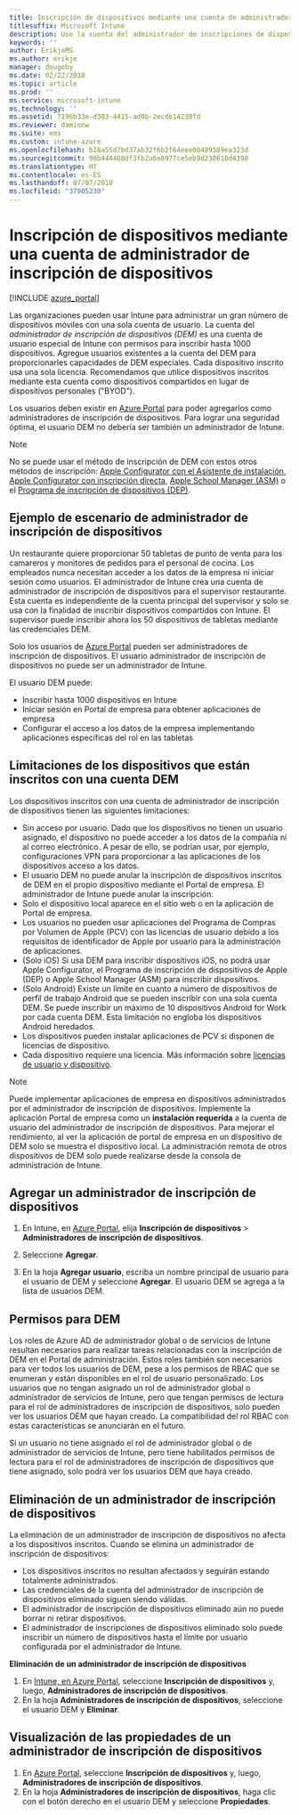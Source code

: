 ```yaml
---
title: Inscripción de dispositivos mediante una cuenta de administrador de inscripción de dispositivos
titlesuffix: Microsoft Intune
description: Use la cuenta del administrador de inscripciones de dispositivos para inscribir dispositivos en Intune. "
keywords: ''
author: ErikjeMS
ms.author: erikje
manager: dougeby
ms.date: 02/22/2018
ms.topic: article
ms.prod: ''
ms.service: microsoft-intune
ms.technology: ''
ms.assetid: 7196b33e-d303-4415-ad0b-2ecdb14230fd
ms.reviewer: damionw
ms.suite: ems
ms.custom: intune-azure
ms.openlocfilehash: b18a55d7bd37ab32f6b2f64eee00489389ea323d
ms.sourcegitcommit: 98b444468df3fb2a6e8977ce5eb9d238610d4398
ms.translationtype: HT
ms.contentlocale: es-ES
ms.lasthandoff: 07/07/2018
ms.locfileid: "37905230"
---
```

# <a name="enroll-devices-by-using-a-device-enrollment-manager-account"></a>Inscripción de dispositivos mediante una cuenta de administrador de inscripción de dispositivos

[!INCLUDE [azure_portal](./includes/azure_portal.md)]

Las organizaciones pueden usar Intune para administrar un gran número de dispositivos móviles con una sola cuenta de usuario. La cuenta del *administrador de inscripción de dispositivos (DEM)* es una cuenta de usuario especial de Intune con permisos para inscribir hasta 1000 dispositivos. Agregue usuarios existentes a la cuenta del DEM para proporcionarles capacidades de DEM especiales. Cada dispositivo inscrito usa una sola licencia. Recomendamos que utilice dispositivos inscritos mediante esta cuenta como dispositivos compartidos en lugar de dispositivos personales ("BYOD").  

Los usuarios deben existir en [Azure Portal](https://portal.azure.com) para poder agregarlos como administradores de inscripción de dispositivos. Para lograr una seguridad óptima, el usuario DEM no debería ser también un administrador de Intune.

>[!NOTE]
>No se puede usar el método de inscripción de DEM con estos otros métodos de inscripción: [Apple Configurator con el Asistente de instalación](apple-configurator-setup-assistant-enroll-ios.md), [Apple Configurator con inscripción directa](apple-configurator-direct-enroll-ios.md), [Apple School Manager (ASM)](apple-school-manager-set-up-ios.md) o el [Programa de inscripción de dispositivos (DEP)](device-enrollment-program-enroll-ios.md).

## <a name="example-of-a-device-enrollment-manager-scenario"></a>Ejemplo de escenario de administrador de inscripción de dispositivos

Un restaurante quiere proporcionar 50 tabletas de punto de venta para los camareros y monitores de pedidos para el personal de cocina. Los empleados nunca necesitan acceder a los datos de la empresa ni iniciar sesión como usuarios. El administrador de Intune crea una cuenta de administrador de inscripción de dispositivos para el supervisor restaurante.  Esta cuenta es independiente de la cuenta principal del supervisor y solo se usa con la finalidad de inscribir dispositivos compartidos con Intune. El supervisor puede inscribir ahora los 50 dispositivos de tabletas mediante las credenciales DEM.

Solo los usuarios de [Azure Portal](https://portal.azure.com) pueden ser administradores de inscripción de dispositivos. El usuario administrador de inscripción de dispositivos no puede ser un administrador de Intune.

El usuario DEM puede:

-   Inscribir hasta 1000 dispositivos en Intune
-   Iniciar sesión en Portal de empresa para obtener aplicaciones de empresa
-   Configurar el acceso a los datos de la empresa implementando aplicaciones específicas del rol en las tabletas

## <a name="limitations-of-devices-that-are-enrolled-with-a-dem-account"></a>Limitaciones de los dispositivos que están inscritos con una cuenta DEM

Los dispositivos inscritos con una cuenta de administrador de inscripción de dispositivos tienen las siguientes limitaciones:

  - Sin acceso por usuario. Dado que los dispositivos no tienen un usuario asignado, el dispositivo no puede acceder a los datos de la compañía ni al correo electrónico. A pesar de ello, se podrían usar, por ejemplo, configuraciones VPN para proporcionar a las aplicaciones de los dispositivos acceso a los datos.
  - El usuario DEM no puede anular la inscripción de dispositivos inscritos de DEM en el propio dispositivo mediante el Portal de empresa. El administrador de Intune puede anular la inscripción.
  - Solo el dispositivo local aparece en el sitio web o en la aplicación de Portal de empresa.
  - Los usuarios no pueden usar aplicaciones del Programa de Compras por Volumen de Apple (PCV) con las licencias de usuario debido a los requisitos de identificador de Apple por usuario para la administración de aplicaciones.
  - (Solo iOS) Si usa DEM para inscribir dispositivos iOS, no podrá usar Apple Configurator, el Programa de inscripción de dispositivos de Apple (DEP) o Apple School Manager (ASM) para inscribir dispositivos.
  - (Solo Android) Existe un límite en cuanto a número de dispositivos de perfil de trabajo Android que se pueden inscribir con una sola cuenta DEM. Se puede inscribir un máximo de 10 dispositivos Android for Work por cada cuenta DEM. Esta limitación no engloba los dispositivos Android heredados.
  - Los dispositivos pueden instalar aplicaciones de PCV si disponen de licencias de dispositivo.
  - Cada dispositivo requiere una licencia. Más información sobre [licencias de usuario y dispositivo](licenses-assign.md#how-user-and-device-licenses-affect-access-to-services).


> [!NOTE]
> Puede implementar aplicaciones de empresa en dispositivos administrados por el administrador de inscripción de dispositivos. Implemente la aplicación Portal de empresa como un **instalación requerida** a la cuenta de usuario del administrador de inscripción de dispositivos.
> Para mejorar el rendimiento, al ver la aplicación de portal de empresa en un dispositivo de DEM solo se muestra el dispositivo local. La administración remota de otros dispositivos de DEM solo puede realizarse desde la consola de administración de Intune.


## <a name="add-a-device-enrollment-manager"></a>Agregar un administrador de inscripción de dispositivos

1.  En Intune, en [Azure Portal](https://aka.ms/intuneportal), elija **Inscripción de dispositivos** > **Administradores de inscripción de dispositivos**.

2.  Seleccione **Agregar**.

3.  En la hoja **Agregar usuario**, escriba un nombre principal de usuario para el usuario de DEM y seleccione **Agregar**. El usuario DEM se agrega a la lista de usuarios DEM.

## <a name="permissions-for-dem"></a>Permisos para DEM

Los roles de Azure AD de administrador global o de servicios de Intune resultan necesarios para realizar tareas relacionadas con la inscripción de DEM en el Portal de administración. Estos roles también son necesarios para ver todos los usuarios de DEM, pese a los permisos de RBAC que se enumeran y están disponibles en el rol de usuario personalizado. Los usuarios que no tengan asignado un rol de administrador global o administrador de servicios de Intune, pero que tengan permisos de lectura para el rol de administradores de inscripción de dispositivos, solo pueden ver los usuarios DEM que hayan creado. La compatibilidad del rol RBAC con estas características se anunciarán en el futuro.

Si un usuario no tiene asignado el rol de administrador global o de administrador de servicios de Intune, pero tiene habilitados permisos de lectura para el rol de administradores de inscripción de dispositivos que tiene asignado, solo podrá ver los usuarios DEM que haya creado.

## <a name="remove-a-device-enrollment-manager"></a>Eliminación de un administrador de inscripción de dispositivos

La eliminación de un administrador de inscripción de dispositivos no afecta a los dispositivos inscritos. Cuando se elimina un administrador de inscripción de dispositivos:

-   Los dispositivos inscritos no resultan afectados y seguirán estando totalmente administrados.
-   Las credenciales de la cuenta del administrador de inscripción de dispositivos eliminado siguen siendo válidas.
-   El administrador de inscripción de dispositivos eliminado aún no puede borrar ni retirar dispositivos.
-   El administrador de inscripciones de dispositivos eliminado solo puede inscribir un número de dispositivos hasta el límite por usuario configurada por el administrador de Intune.

**Eliminación de un administrador de inscripción de dispositivos**

1. En [Intune, en Azure Portal](https://aka.ms/intuneportal), seleccione **Inscripción de dispositivos** y, luego, **Administradores de inscripción de dispositivos**.
2. En la hoja **Administradores de inscripción de dispositivos**, seleccione el usuario DEM y **Eliminar**.

## <a name="view-the-properties-of-a-device-enrollment-manager"></a>Visualización de las propiedades de un administrador de inscripción de dispositivos

1. En [Azure Portal](https://portal.azure.com), seleccione **Inscripción de dispositivos** y, luego, **Administradores de inscripción de dispositivos**.
2. En la hoja **Administradores de inscripción de dispositivos**, haga clic con el botón derecho en el usuario DEM y seleccione **Propiedades**.
